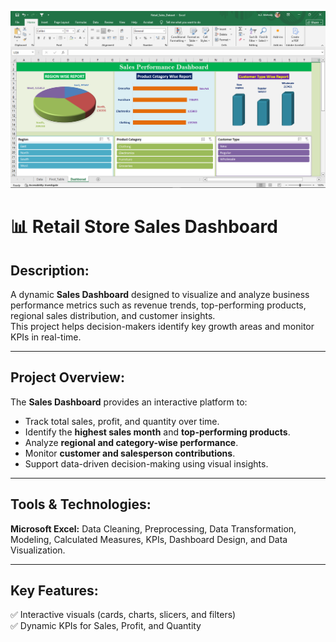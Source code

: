 
![Dashboard](Dashboard_Retail_Store.png)
# 📊 Retail Store Sales Dashboard

## Description:

A dynamic **Sales Dashboard** designed to visualize and analyze business performance metrics such as revenue trends, top-performing products, regional sales distribution, and customer insights.  
This project helps decision-makers identify key growth areas and monitor KPIs in real-time.

---

## Project Overview:

The **Sales Dashboard** provides an interactive platform to:
- Track total sales, profit, and quantity over time.
- Identify the **highest sales month** and **top-performing products**.
- Analyze **regional and category-wise performance**.
- Monitor **customer and salesperson contributions**.
- Support data-driven decision-making using visual insights.

---

## Tools & Technologies:

**Microsoft Excel:** Data Cleaning, Preprocessing, Data Transformation, Modeling, Calculated Measures, KPIs, Dashboard Design, and Data Visualization. 

---

## Key Features:

✅ Interactive visuals (cards, charts, slicers, and filters)  
✅ Dynamic KPIs for Sales, Profit, and Quantity  
